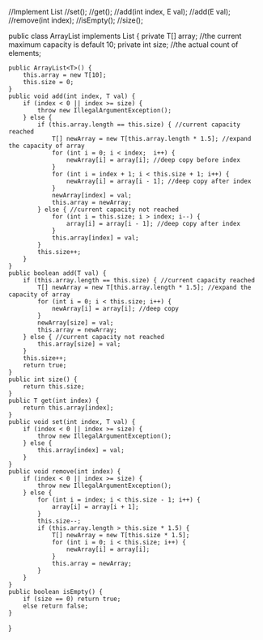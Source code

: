 //Implement List
//set();
//get();
//add(int index, E val);
//add(E val);
//remove(int index);
//isEmpty();
//size();

public class ArrayList<T> implements List {
    private T[] array; //the current maximum capacity is default 10;
    private int size; //the actual count of elements;

    public ArrayList<T>() {
        this.array = new T[10];
        this.size = 0;
    }
    public void add(int index, T val) {
        if (index < 0 || index >= size) {
            throw new IllegalArgumentException();
        } else {
            if (this.array.length == this.size) { //current capacity reached
                T[] newArray = new T[this.array.length * 1.5]; //expand the capacity of array
                for (int i = 0; i < index;  i++) {
                    newArray[i] = array[i]; //deep copy before index
                }
                for (int i = index + 1; i < this.size + 1; i++) {
                    newArray[i] = array[i - 1]; //deep copy after index
                }
                newArray[index] = val;
                this.array = newArray;
            } else { //current capacity not reached
                for (int i = this.size; i > index; i--) {
                    array[i] = array[i - 1]; //deep copy after index
                }
                this.array[index] = val;
            }
            this.size++;
        }
    }
    public boolean add(T val) {
        if (this.array.length == this.size) { //current capacity reached
            T[] newArray = new T[this.array.length * 1.5]; //expand the capacity of array
            for (int i = 0; i < this.size; i++) {
                newArray[i] = array[i]; //deep copy
            }
            newArray[size] = val;
            this.array = newArray;
        } else { //current capacity not reached
            this.array[size] = val;
        }
        this.size++;
        return true;
    }
    public int size() {
        return this.size;
    }
    public T get(int index) {
        return this.array[index];
    }
    public void set(int index, T val) {
        if (index < 0 || index >= size) {
            throw new IllegalArgumentException();
        } else {
            this.array[index] = val;
        }
    }
    public void remove(int index) {
        if (index < 0 || index >= size) {
            throw new IllegalArgumentException();
        } else {
            for (int i = index; i < this.size - 1; i++) {
                array[i] = array[i + 1];
            } 
            this.size--;
            if (this.array.length > this.size * 1.5) {
                T[] newArray = new T[this.size * 1.5];
                for (int i = 0; i < this.size; i++) {
                    newArray[i] = array[i];
                }
                this.array = newArray;
            }
        }
    }
    public boolean isEmpty() {
        if (size == 0) return true;
        else return false;
    }
}